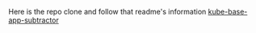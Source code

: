 Here is the repo clone and follow that readme's information
[kube-base-app-subtractor](https://github.com/sinhaaritro/kube-base-app-subtractor)